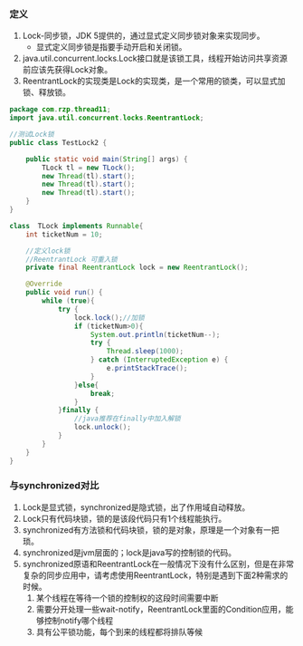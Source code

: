 ### 定义

1. Lock-同步锁，JDK 5提供的，通过显式定义同步锁对象来实现同步。
   * 显式定义同步锁是指要手动开启和关闭锁。
2. java.util.concurrent.locks.Lock接口就是该锁工具，线程开始访问共享资源前应该先获得Lock对象。
3. ReentrantLock的实现类是Lock的实现类，是一个常用的锁类，可以显式加锁、释放锁。

```java
package com.rzp.thread11;
import java.util.concurrent.locks.ReentrantLock;

//测试Lock锁
public class TestLock2 {

    public static void main(String[] args) {
        TLock tl = new TLock();
        new Thread(tl).start();
        new Thread(tl).start();
        new Thread(tl).start();
    }
}

class  TLock implements Runnable{
    int ticketNum = 10;

    //定义lock锁
    //ReentrantLock 可重入锁
    private final ReentrantLock lock = new ReentrantLock();

    @Override
    public void run() {
        while (true){
            try {
                lock.lock();//加锁
                if (ticketNum>0){
                    System.out.println(ticketNum--);
                    try {
                        Thread.sleep(1000);
                    } catch (InterruptedException e) {
                        e.printStackTrace();
                    }
                }else{
                    break;
                }
            }finally {
                //java推荐在finally中加入解锁
                lock.unlock();
            }
        }
    }
}
```

### 与synchronized对比

1. Lock是显式锁，synchronized是隐式锁，出了作用域自动释放。
2. Lock只有代码块锁，锁的是该段代码只有1个线程能执行。
3. synchronized有方法锁和代码块锁，锁的是对象，原理是一个对象有一把琐。
4. synchronized是jvm层面的；lock是java写的控制锁的代码。
5. synchronized原语和ReentrantLock在一般情况下没有什么区别，但是在非常复杂的同步应用中，请考虑使用ReentrantLock，特别是遇到下面2种需求的时候。
   1. 某个线程在等待一个锁的控制权的这段时间需要中断 
   2. 需要分开处理一些wait-notify，ReentrantLock里面的Condition应用，能够控制notify哪个线程 
   3. 具有公平锁功能，每个到来的线程都将排队等候